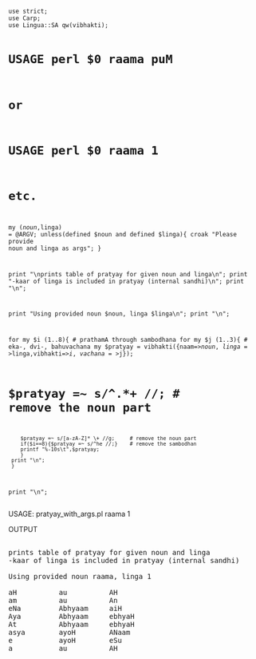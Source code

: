 ---
---
<HTML><BODY>
<PRE><CODE>
use strict;
use Carp;
use Lingua::SA qw(vibhakti);

# USAGE perl $0 raama puM
# or
# USAGE perl $0 raama 1
# etc.

my ($noun,$linga) = @ARGV;
unless(defined $noun and defined $linga){
        croak "Please provide noun and linga as args";
        }

print "\nprints table of pratyay for given noun and linga\n";
print "-kaar of linga is included in pratyay (internal sandhi)\n";
print "\n";

print "Using provided noun $noun, linga $linga\n";
print "\n";

for my $i (1..8){	# prathamA through sambodhana
    for my $j (1..3){	# eka-, dvi-, bahuvachana
        my $pratyay =
			vibhakti({naam=>$noun,linga=>$linga,vibhakti=>$i,vachana=>$j});
#		$pratyay =~ s/^.*\+ //;		# remove the noun part
		$pratyay =~ s/[a-zA-Z]* \+ //g;		# remove the noun part
		if($i==8){$pratyay =~ s/^he //;}	# remove the sambodhan
        printf "%-10s\t",$pratyay;
        }
     print "\n";
     }
print "\n";
</CODE></PRE><P>
USAGE: pratyay_with_args.pl raama 1<P>
OUTPUT<BR>
<PRE>

prints table of pratyay for given noun and linga
-kaar of linga is included in pratyay (internal sandhi)

Using provided noun raama, linga 1

aH        	au        	AH        	
am        	au        	An        	
eNa       	Abhyaam   	aiH       	
Aya       	Abhyaam   	ebhyaH    	
At        	Abhyaam   	ebhyaH    	
asya      	ayoH      	ANaam     	
e         	ayoH      	eSu       	
a         	au        	AH        	

</PRE>
</BODY></HTML>
